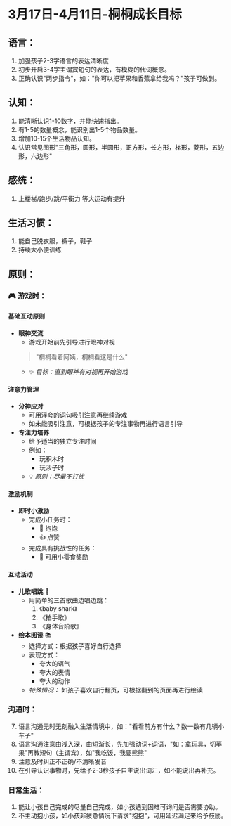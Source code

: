 # 3月17日-4月11日-桐桐成长目标

## 语言：
1. 加强孩子2-3字语言的表达清晰度
2. 初步开启3-4字主谓宾短句的表达，有模糊的代词概念。
3. 正确认识"两步指令"，如："你可以把苹果和香蕉拿给我吗？"孩子可做到。

## 认知：
1. 能清晰认识1-10数字，并能快速指出。
2. 有1-5的数量概念，能识别出1-5个物品数量。
3. 增加10-15个生活物品认知。
4. 认识常见图形"三角形，圆形，半圆形，正方形，长方形，梯形，菱形，五边形，六边形"

## 感统：
1. 上楼梯/跑步/跳/平衡力 等大运动有提升

## 生活习惯：
1. 能自己脱衣服，裤子，鞋子
2. 持续大小便训练

## 原则：

### 🎮 游戏时：

#### 基础互动原则
- **眼神交流** 
  - 游戏开始前先引导进行眼神对视
  > "桐桐看着阿姨，桐桐看这是什么"
  - ✨ *目标：直到眼神有对视再开始游戏*

#### 注意力管理
- **分神应对**
  - 可用浮夸的词句吸引注意再继续游戏
  - 如未能吸引注意，可根据孩子的专注事物再进行语言引导
- **专注力培养**
  - 给予适当的独立专注时间
  - 例如：
    - 玩积木时
    - 玩沙子时
  - 💡 *原则：尽量不打扰*

#### 激励机制
- **即时小激励**
  - 完成小任务时：
    - 👐 抱抱
    - 👍 点赞
  - 完成具有挑战性的任务：
    - 🍬 可用小零食奖励

#### 互动活动
- **儿歌唱跳** 🎵
  - 用简单的三首歌曲边唱边跳：
    1. 《baby shark》
    2. 《拍手歌》
    3. 《身体音阶歌》
- **绘本阅读** 📚
  - 选择方式：根据孩子喜好自行选择
  - 表现方式：
    - 夸大的语气
    - 夸大的表情
    - 夸大的动作
  - *特殊情况：* 如孩子喜欢自行翻页，可根据翻到的页面再进行绘读

### 沟通时：
7. 语言沟通无时无刻融入生活情境中，如："看看前方有什么？数一数有几辆小车子"
8. 语言沟通注意由浅入深，由短渐长，先加强动词+词语，"如：拿玩具，切苹果"再教短句（主谓宾），如"我吃饭，我要熊熊"
9. 注意及时纠正不正确/不清晰发音
10. 在引导认识事物时，先给予2-3秒孩子自主说出词汇，如不能说出再补充。

### 日常生活：
1. 能让小孩自己完成的尽量自己完成，如小孩遇到困难可询问是否需要协助。
2. 不主动抱小孩，如小孩非疲惫情况下请求"抱抱"，可用延迟满足来给予鼓励。